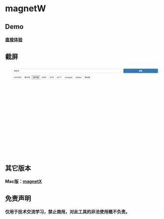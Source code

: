 # magnetW

## Demo
#### [直接体验](http://bt.xiandan.in)

## 截屏
![](screenshots.gif)

## 其它版本
#### Mac版：[magnetX](https://github.com/youusername/magnetX)

## 免责声明
#### 仅用于技术交流学习，禁止商用，对此工具的非法使用概不负责。
